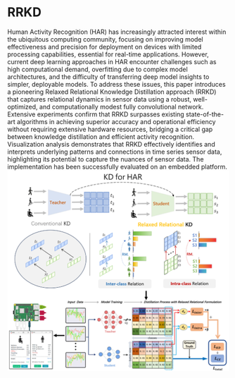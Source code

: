 # RRKD
Human Activity Recognition (HAR) has increasingly attracted interest within the ubiquitous computing community, focusing on improving model effectiveness and precision for deployment on devices with limited processing capabilities, essential for real-time applications. However, current deep learning approaches in HAR encounter challenges such as high computational demand, overfitting due to complex model architectures, and the difficulty of transferring deep model insights to simpler, deployable models. To address these issues, this paper introduces a pioneering Relaxed Relational Knowledge Distillation approach (RRKD) that captures relational dynamics in sensor data using a robust, well-optimized, and computationally modest fully convolutional network. Extensive experiments confirm that RRKD surpasses existing state-of-the-art algorithms in achieving superior accuracy and operational efficiency without requiring extensive hardware resources, bridging a critical gap between knowledge distillation and efficient activity recognition. Visualization analysis demonstrates that RRKD effectively identifies and interprets underlying patterns and connections in time series sensor data, highlighting its potential to capture the nuances of sensor data. The implementation has been successfully evaluated on an embedded platform.
![图片描述](RRKD_introduction.png)
